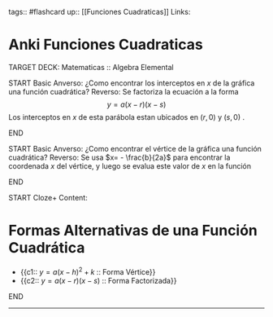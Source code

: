 tags:: #flashcard 
up:: [[Funciones Cuadraticas]]
Links: 
# Anki Funciones Cuadraticas
TARGET DECK: Matematicas :: Algebra Elemental

START
Basic
Anverso:
¿Como encontrar los interceptos en $x$ de la gráfica una función cuadrática?
Reverso:
Se factoriza la ecuación a la forma $$y=a(x-r)(x-s)$$
Los interceptos en $x$ de esta parábola estan ubicados en $(r,0)$ y $(s,0)$ .
<!--ID: 1664120022411-->
END

START
Basic
Anverso:
¿Como encontrar el vértice de la gráfica una función cuadrática?
Reverso:
Se usa $x= - \frac{b}{2a}$ para encontrar la coordenada $x$ del vértice, y luego se evalua este valor de $x$ en la función
<!--ID: 1664120022450-->
END

START
Cloze+
Content:
# Formas Alternativas de una Función Cuadrática
- {{c1:: $y=a(x-h)^2+k$ :: Forma Vértice}}
- {{c2:: $y=a(x-r)(x-s)$ :: Forma Factorizada}}
<!--ID: 1664120022465-->
END
___
